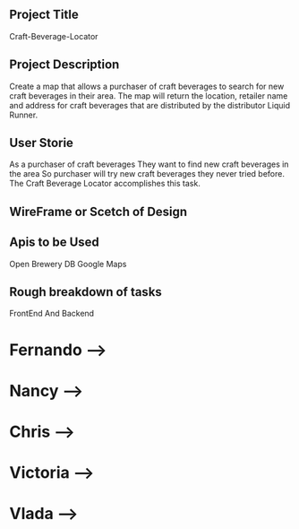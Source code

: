 ## Project Title 
Craft-Beverage-Locator

## Project Description
Create a map that allows a purchaser of craft beverages to search for new craft beverages in their area.  The map will return the location, retailer name and address for craft beverages that are distributed by the distributor Liquid Runner.


## User Storie
As a purchaser of craft beverages
They want to find new craft beverages in the area 
So purchaser will try new craft beverages they never tried before. 
The Craft Beverage Locator accomplishes this task.


## WireFrame or Scetch of Design  

## Apis to be Used 
Open Brewery DB
Google Maps 

## Rough breakdown of tasks 

FrontEnd And Backend 

# Fernando -->

# Nancy -->

# Chris -->

# Victoria -->

# Vlada -->



